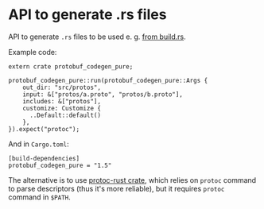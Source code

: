 # API to generate .rs files

API to generate `.rs` files to be used e. g. [from build.rs](https://github.com/stepancheg/rust-protobuf/blob/master/protobuf-codegen-pure-test/build.rs).

Example code:

```
extern crate protobuf_codegen_pure;

protobuf_codegen_pure::run(protobuf_codegen_pure::Args {
    out_dir: "src/protos",
    input: &["protos/a.proto", "protos/b.proto"],
    includes: &["protos"],
    customize: Customize {
      ..Default::default()
    },
}).expect("protoc");
```

And in `Cargo.toml`:

```
[build-dependencies]
protobuf_codegen_pure = "1.5"
```

The alternative is to use
[protoc-rust crate](https://github.com/stepancheg/rust-protobuf/tree/master/protoc-rust),
which relies on `protoc` command to parse descriptors (thus it's more reliable),
but it requires `protoc` command in `$PATH`.
